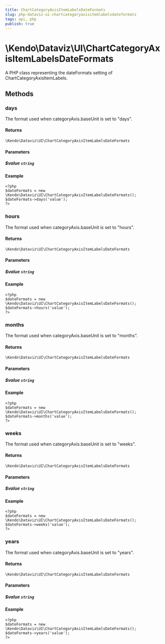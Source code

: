 ```yaml
---
title: ChartCategoryAxisItemLabelsDateFormats
slug: php-dataviz-ui-chartcategoryaxisitemlabelsdateformats
tags: api, php
publish: true
---
```


# \Kendo\Dataviz\UI\ChartCategoryAxisItemLabelsDateFormats

A PHP class representing the dateFormats setting of ChartCategoryAxisItemLabels.


## Methods

### days
The format used when categoryAxis.baseUnit is set to "days".

#### Returns
`\Kendo\Dataviz\UI\ChartCategoryAxisItemLabelsDateFormats`

#### Parameters

##### $value `string`



#### Example 
    <?php
    $dateFormats = new \Kendo\Dataviz\UI\ChartCategoryAxisItemLabelsDateFormats();
    $dateFormats->days('value');
    ?>

### hours
The format used when categoryAxis.baseUnit is set to "hours".

#### Returns
`\Kendo\Dataviz\UI\ChartCategoryAxisItemLabelsDateFormats`

#### Parameters

##### $value `string`



#### Example 
    <?php
    $dateFormats = new \Kendo\Dataviz\UI\ChartCategoryAxisItemLabelsDateFormats();
    $dateFormats->hours('value');
    ?>

### months
The format used when categoryAxis.baseUnit is set to "months".

#### Returns
`\Kendo\Dataviz\UI\ChartCategoryAxisItemLabelsDateFormats`

#### Parameters

##### $value `string`



#### Example 
    <?php
    $dateFormats = new \Kendo\Dataviz\UI\ChartCategoryAxisItemLabelsDateFormats();
    $dateFormats->months('value');
    ?>

### weeks
The format used when categoryAxis.baseUnit is set to "weeks".

#### Returns
`\Kendo\Dataviz\UI\ChartCategoryAxisItemLabelsDateFormats`

#### Parameters

##### $value `string`



#### Example 
    <?php
    $dateFormats = new \Kendo\Dataviz\UI\ChartCategoryAxisItemLabelsDateFormats();
    $dateFormats->weeks('value');
    ?>

### years
The format used when categoryAxis.baseUnit is set to "years".

#### Returns
`\Kendo\Dataviz\UI\ChartCategoryAxisItemLabelsDateFormats`

#### Parameters

##### $value `string`



#### Example 
    <?php
    $dateFormats = new \Kendo\Dataviz\UI\ChartCategoryAxisItemLabelsDateFormats();
    $dateFormats->years('value');
    ?>

 
